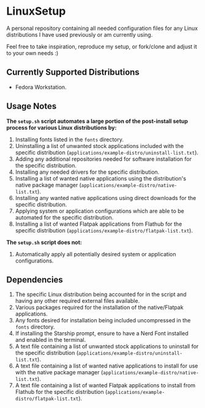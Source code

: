 # LinuxSetup

A personal repository containing all needed configuration files for any Linux distributions I have used previously or am currently using.

Feel free to take inspiration, reproduce my setup, or fork/clone and adjust it to your own needs :)

## Currently Supported Distributions

-   Fedora Workstation.

## Usage Notes

**The `setup.sh` script automates a large portion of the post-install setup process for various Linux distributions by:**

1. Installing fonts listed in the `fonts` directory.
2. Uninstalling a list of unwanted stock applications included with the specific distribution (`applications/example-distro/uninstall-list.txt`).
3. Adding any additional repositories needed for software installation for the specific distribution.
4. Installing any needed drivers for the specific distribution.
5. Installing a list of wanted native applications using the distribution's native package manager (`applications/example-distro/native-list.txt`).
6. Installing any wanted native applications using direct downloads for the specific distribution.
7. Applying system or application configurations which are able to be automated for the specific distribution.
8. Installing a list of wanted Flatpak applications from Flathub for the specific distribution (`applications/example-distro/flatpak-list.txt`).

**The `setup.sh` script does not:**

1. Automatically apply all potentially desired system or application configurations.

## Dependencies

1. The specific Linux distribution being accounted for in the script and having any other required external files available.
2. Various packages required for the installation of the native/Flatpak applications.
3. Any fonts desired for installation being included uncompressed in the `fonts` directory.
4. If installing the Starship prompt, ensure to have a Nerd Font installed and enabled in the terminal.
5. A text file containing a list of unwanted stock applications to uninstall for the specific distribution (`applications/example-distro/uninstall-list.txt`).
6. A text file containing a list of wanted native applications to install for use with the native package manager (`applications/example-distro/native-list.txt`).
7. A text file containing a list of wanted Flatpak applications to install from Flathub for the specific distribution (`applications/example-distro/flatpak-list.txt`).
